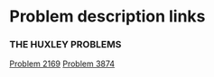 # Problem description links

### THE HUXLEY PROBLEMS
[Problem 2169](https://thehuxley.com/problem/2169)
[Problem 3874](https://thehuxley.com/problem/3874)

